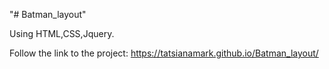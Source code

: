 "# Batman_layout" 
 
 Using HTML,CSS,Jquery.
 
Follow the link to the project: https://tatsianamark.github.io/Batman_layout/
